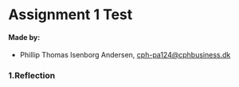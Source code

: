 # Assignment 1 Test

#### Made by: ####

* Phillip Thomas Isenborg Andersen, cph-pa124@cphbusiness.dk

### 1.Reflection
